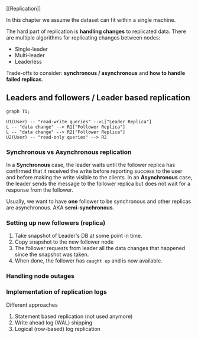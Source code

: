 [[Replication]]

In this chapter we assume the dataset can fit within a single machine.

The hard part of replication is **handling changes** to replicated data. 
There are multiple algorithms for replicating changes between nodes: 
- Single-leader
- Multi-leader
- Leaderless

Trade-offs to consider: **synchronous / asynchronous** and **how to handle failed replicas**.

## Leaders and followers / Leader based replication
```mermaid
graph TD;

U1(User) -- "read-write queries" -->L["Leader Replica"] 
L -- "data change" --> R1["Follower Replica"]
L -- "data change" --> R2["Follower Replica"]
U2(User) -- "read-only queries" --> R2
```

### Synchronous vs Asynchronous replication
In a **Synchronous** case, the leader waits until the follower replica has confirmed that it received the write before reporting success to the user and before making the write visible to the clients.
In an **Asynchronous** case, the leader sends the message to the follower replica but does not wait for a response from the follower.

Usually, we want to have **one** follower to be synchronous and other replicas are asynchronous. AKA **semi-synchronous**. 

### Setting up new followers (replica)
1. Take snapshot of Leader's DB at some point in time. 
2. Copy snapshot to the new follower node
3. The follower requests from leader all the data changes that happened since the snapshot was taken.
4. When done, the follower has `caught up` and is now available.

### Handling node outages
### Implementation of replication logs
Different approaches
1. Statement based replication (not used anymore)
2. Write ahead log (WAL) shipping
3. Logical (row-based) log replication


